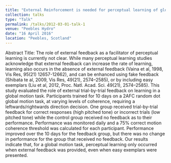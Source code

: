 ```yaml
---
title: "External Reinforcement is needed for perceptual learning of global motion."
collection: talks
type: "Talk"
permalink: /talks/2012-03-01-talk-1
venue: "Peebles Hydro"
date: "16 April 2016"
location: "Peebles, Scotland"
---
```


Abstract
Title: 
The role of external feedback as a facilitator of perceptual learning is currently not clear. While many perceptual learning studies acknowledge that external feedback can increase the rate of learning, learning also occurs in the absence of external feedback (Vaina et al, 1998, Vis Res, 95(21) 12657-12662), and can be enhanced using fake feedback (Shibata te al, 2009, Vis Res, 49(21), 2574–2585), or by including easy exemplars (Liu et al, 2012, Proc. Natl. Acad. Sci. 49(21), 2574–2585).  This study evaluated the role of external trial-by-trial feedback on learning in a global motion task.  Participants trained for 10 days on a 2AFC random dot global motion task, at varying levels of coherence, requiring a leftwards/rightwards direction decision. One group received trial-by-trial feedback for correct responses (high pitched tone) or incorrect trials (low pitched tone) while the control group received no feedback as to their performance.   Performance was monitored daily and a 75% correct motion coherence threshold was calculated for each participant.  Performance improved over the 10 days for the feedback group, but there was no change in performance for the group that received no feedback.  Our results indicate that, for a global motion task, perceptual learning only occurred when external feedback was provided, even when easy exemplars were presented.


